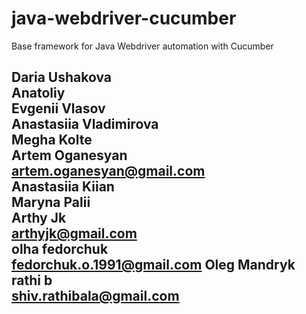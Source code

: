 # java-webdriver-cucumber

Base framework for Java Webdriver automation with Cucumber

Daria Ushakova \
Anatoliy \
Evgenii Vlasov \
Anastasiia Vladimirova \
Megha Kolte \
Artem Oganesyan \
artem.oganesyan@gmail.com\
Anastasiia Kiian \
Maryna Palii \
Arthy Jk \
arthyjk@gmail.com \
olha fedorchuk \
fedorchuk.o.1991@gmail.com
Oleg Mandryk \
rathi b \
shiv.rathibala@gmail.com
---------
